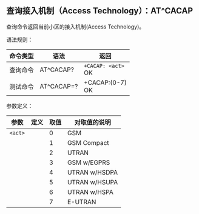 ## 查询接入机制（Access Technology）：AT^CACAP

查询命令返回当前小区的接入机制(Access Technology)。

 

语法规则：

| 命令类型 | 语法       | 返回                   |
| -------- | ---------- | ---------------------- |
| 查询命令 | AT^CACAP?  | `+CACAP: <act>`<br> OK |
| 测试命令 | AT^CACAP=? | +CACAP:(0-7) <br>OK    |

 

参数定义：

| 参数    | 定义 | 取值 | 对取值的说明  |
| ------- | ---- | ---- | ------------- |
| `<act>` |      | 0    | GSM           |
|         |      | 1    | GSM Compact   |
|         |      | 2    | UTRAN         |
|         |      | 3    | GSM w/EGPRS   |
|         |      | 4    | UTRAN w/HSDPA |
|         |      | 5    | UTRAN w/HSUPA |
|         |      | 6    | UTRAN w/HSPA  |
|         |      | 7    | E-UTRAN       |
